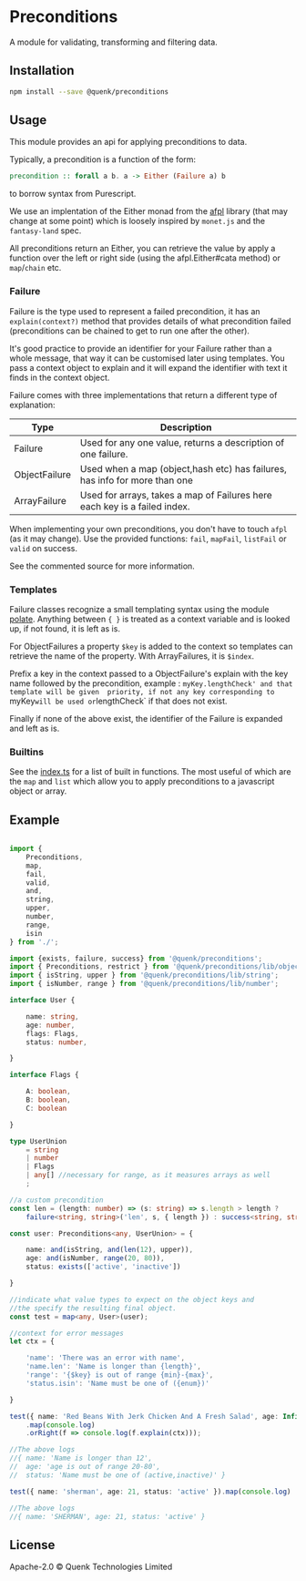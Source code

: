 # Preconditions

A module for validating, transforming and filtering data.

## Installation

```bash
npm install --save @quenk/preconditions
```
## Usage

This module provides an api for applying preconditions to data.

Typically, a precondition is a function of the form:

```haskell
precondition :: forall a b. a -> Either (Failure a) b 

```
to borrow syntax from Purescript.

We use an implentation of the Either monad from the
[afpl](https://github.com/metasansana/afpl) library (that may change at some point) 
which is loosely inspired by `monet.js` and the `fantasy-land` spec.

All preconditions return an Either, you can retrieve the value by apply
a function over the left or right side (using the afpl.Either#cata method) 
or `map`/`chain` etc.

### Failure

Failure is the type used to represent a failed precondition,
it has an `explain(context?)` method that provides details of what precondition failed
(preconditions can be chained to get to run one after the other).

It's good practice to provide an identifier for your Failure rather than a whole
message, that way it can be customised later using templates. You pass
a context object to explain and it will expand the identifier with text
it finds in the context object.

Failure comes with three implementations that return a different type of explanation:

 Type         | Description                      
 ------------ | ---------------------------------
 Failure      | Used for any one value, returns a description of one failure.      
 ObjectFailure| Used when a map (object,hash etc) has failures, has info for more than one                         
 ArrayFailure | Used for arrays, takes a map of Failures here each key is a failed index.              

When implementing your own preconditions, you don't have to touch `afpl` (as it may change).
Use the provided functions: `fail`, `mapFail`, `listFail` or `valid` on success.

See the commented source for more information.

### Templates

Failure classes recognize a small templating syntax using the module
[polate](https://github.com/quenktechnologies/polate). Anything between `{ }` is 
treated as a context variable and is looked up, if not found, it is left as is.

For ObjectFailures a property `$key` is added to the context so templates can retrieve 
the name of the property. With ArrayFailures, it is `$index`.  

Prefix a key in the context passed to a ObjectFailure's explain with the key name followed
by the precondition, example : `myKey.lengthCheck' and that template will be given 
priority, if not any key corresponding to `myKey` will be used or `lengthCheck` if 
that does not exist. 

Finally if none of the above exist, the identifier of the Failure is expanded and left as is.

### Builtins

See the [index.ts](index.ts) for a list of built in functions.
The most useful of which are the `map` and `list` which allow you to apply
preconditions to a javascript object or array.

## Example

```typescript

import {
    Preconditions,
    map,
    fail,
    valid,
    and,
    string,
    upper,
    number,
    range,
    isin
} from './';

import {exists, failure, success} from '@quenk/preconditions';
import { Preconditions, restrict } from '@quenk/preconditions/lib/object';
import { isString, upper } from '@quenk/preconditions/lib/string';
import { isNumber, range } from '@quenk/preconditions/lib/number';

interface User {

    name: string,
    age: number,
    flags: Flags,
    status: number,

}

interface Flags {

    A: boolean,
    B: boolean,
    C: boolean

}

type UserUnion
    = string
    | number
    | Flags
    | any[] //necessary for range, as it measures arrays as well
    ;

//a custom precondition
const len = (length: number) => (s: string) => s.length > length ?
    failure<string, string>('len', s, { length }) : success<string, string>(s);

const user: Preconditions<any, UserUnion> = {

    name: and(isString, and(len(12), upper)),
    age: and(isNumber, range(20, 80)),
    status: exists(['active', 'inactive'])

}

//indicate what value types to expect on the object keys and
//the specify the resulting final object.
const test = map<any, User>(user);

//context for error messages
let ctx = {

    'name': 'There was an error with name',
    'name.len': 'Name is longer than {length}',
    'range': '{$key} is out of range {min}-{max}',
    'status.isin': 'Name must be one of ({enum})'

}

test({ name: 'Red Beans With Jerk Chicken And A Fresh Salad', age: Infinity })
    .map(console.log)
    .orRight(f => console.log(f.explain(ctx)));

//The above logs 
//{ name: 'Name is longer than 12',
//  age: 'age is out of range 20-80',
//  status: 'Name must be one of (active,inactive)' }

test({ name: 'sherman', age: 21, status: 'active' }).map(console.log)

//The above logs
//{ name: 'SHERMAN', age: 21, status: 'active' }

```
## License

Apache-2.0 © Quenk Technologies Limited
